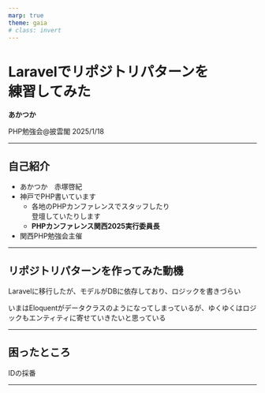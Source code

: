 ```yaml
---
marp: true
theme: gaia
# class: invert
---
```


# Laravelでリポジトリパターンを<br>練習してみた

**あかつか**

PHP勉強会@披雲閣
2025/1/18

---
## 自己紹介

- あかつか　赤塚啓紀
- 神戸でPHP書いています
  - 各地のPHPカンファレンスでスタッフしたり<br>登壇していたりします
  - **PHPカンファレンス関西2025実行委員長**
- 関西PHP勉強会主催

---
## リポジトリパターンを作ってみた動機

Laravelに移行したが、モデルがDBに依存しており、ロジックを書きづらい

いまはEloquentがデータクラスのようになってしまっているが、ゆくゆくはロジックもエンティティに寄せていきたいと思っている


---
## 困ったところ

IDの採番


---

